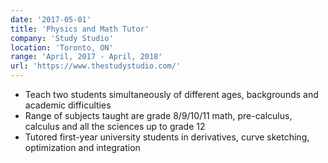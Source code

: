```yaml
---
date: '2017-05-01'
title: 'Physics and Math Tutor'
company: 'Study Studio'
location: 'Toronto, ON'
range: 'April, 2017 - April, 2018'
url: 'https://www.thestudystudio.com/'
---
```


- Teach two students simultaneously of different ages, backgrounds and academic difficulties
- Range of subjects taught are grade 8/9/10/11 math, pre-calculus, calculus and all the sciences up to grade 12
- Tutored first-year university students in derivatives, curve sketching, optimization and integration
